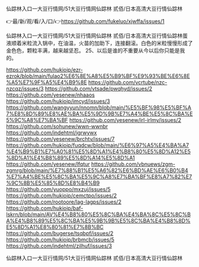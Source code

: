 仙踪林入口一大豆行情网/51大豆行情网仙踪林 贰佰/日本高清大豆行情仙踪林

👉最/新/观/看/入/口/👉https://github.com/fukeluo/xjwffa/issues/1

仙踪林入口一大豆行情网/51大豆行情网仙踪林 贰佰/日本高清大豆行情仙踪林蛋液顺着米粒流入锅中，在油温，火苗的加助下，连接翻滚。白色的米粒慢慢形成了金色色，颗粒丰满，越来越坚忍。
	25、以后是谁的不重要从今以后你只能是我的。


https://github.com/hukioip/ezr-ezrok/blob/main/fulao2%E6%8E%A8%E5%B9%BF%E9%93%BE%E6%8E%A5%E7%9F%A5%E4%B9%8E
https://github.com/vcrtube/nzc-nzcqz/issues/3
https://github.com/vtsade/pwqhyd/issues/2
https://github.com/yesenew/nhaaos
https://github.com/hukioip/imcyd/issues/3
https://github.com/wangyyun/nnomn/blob/main/%E5%BF%98%E5%BF%A7%E8%8D%89%E8%AE%BA%E5%9D%9B%E7%A4%BE%E5%8C%BA%E5%9C%A8%E7%BA%BF
https://github.com/yesenew/irl-irlmy/issues/2
https://github.com/sohunew/wwn-wwnbr
https://github.com/indehtml/igrwywx
https://github.com/yesenew/brchtv/issues/7
https://github.com/hukioip/fuqdcw/blob/main/%E6%97%A5%E4%BA%A7%E4%B9%B1%E7%A0%81%E5%8D%A1%E4%B8%80%E5%8D%A12%E5%8D%A1%E4%B8%89%E5%8D%A14%E5%8D%A1
https://github.com/yesenew/lfqtur
https://github.com/vbnuews/zgm-zgmrg/blob/main/%E7%88%B1%E5%A6%82%E6%BD%AE%E6%B0%B4%E7%A4%BE%E5%8C%BA%E5%9C%A8%E7%BA%BF%E8%A7%82%E7%9C%8B%E5%85%8D%E8%B4%B9
https://github.com/yuoppo/mxzuj/issues/5
https://github.com/hukioip/cemctpo/issues/2
https://github.com/rootoore/lag-lagps/issues/2
https://github.com/hukioip/baf-lskrn/blob/main/AV%E4%B8%80%E5%8C%BA%E4%BA%8C%E5%8C%BA%E4%B8%89%E5%8C%BA%E5%9B%9B%E5%8C%BA%E4%B8%8D%E5%8D%A1%E8%80%81%E7%8B%BC
https://github.com/bugerse/tsqbpf/issues/2
https://github.com/hukioip/brbmcb/issues/5
https://github.com/indehtml/zilhuf/issues/3

仙踪林入口一大豆行情网/51大豆行情网仙踪林 贰佰/日本高清大豆行情仙踪林
